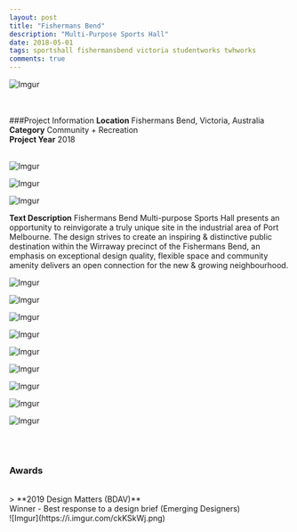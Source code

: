 ```yaml
---
layout: post
title: "Fishermans Bend"
description: "Multi-Purpose Sports Hall"
date: 2018-05-01
tags: sportshall fishermansbend victoria studentworks twhworks
comments: true
---
```


![Imgur](https://i.imgur.com/fHkGA44.png)

<br><br>
###Project Information
**Location** Fishermans Bend, Victoria, Australia <br>
**Category** Community + Recreation <br>
**Project Year** 2018 <br>
<br>

![Imgur](https://i.imgur.com/Ei8xIij.png)

![Imgur](https://i.imgur.com/Geq2dvR.png)

![Imgur](https://i.imgur.com/XITv8ZC.png)

**Text Description** Fishermans Bend Multi-purpose Sports Hall presents an opportunity to reinvigorate a truly unique site in the industrial area of Port Melbourne. The design strives to create an inspiring & distinctive public destination within the Wirraway precinct of the Fishermans Bend, an emphasis on exceptional design quality, flexible space and community amenity delivers an open connection for the new & growing neighbourhood.

![Imgur](https://i.imgur.com/lyfVPc3.png)

![Imgur](https://i.imgur.com/2ixLjp7.png)

![Imgur](https://i.imgur.com/bsJfa3o.png)

![Imgur](https://i.imgur.com/D7CZYSg.png)

![Imgur](https://i.imgur.com/TVzeuWH.png)

![Imgur](https://i.imgur.com/wGcR4BX.png)

![Imgur](https://i.imgur.com/otSUuZM.png)

![Imgur](https://i.imgur.com/kRqoq84.png)

![Imgur](https://i.imgur.com/7WWHCgt.png)

<br> <br>

### Awards
<br>
> **2019 Design Matters (BDAV)** <br>
Winner - Best response to a design brief (Emerging Designers) <br>
![Imgur](https://i.imgur.com/ckKSkWj.png)








